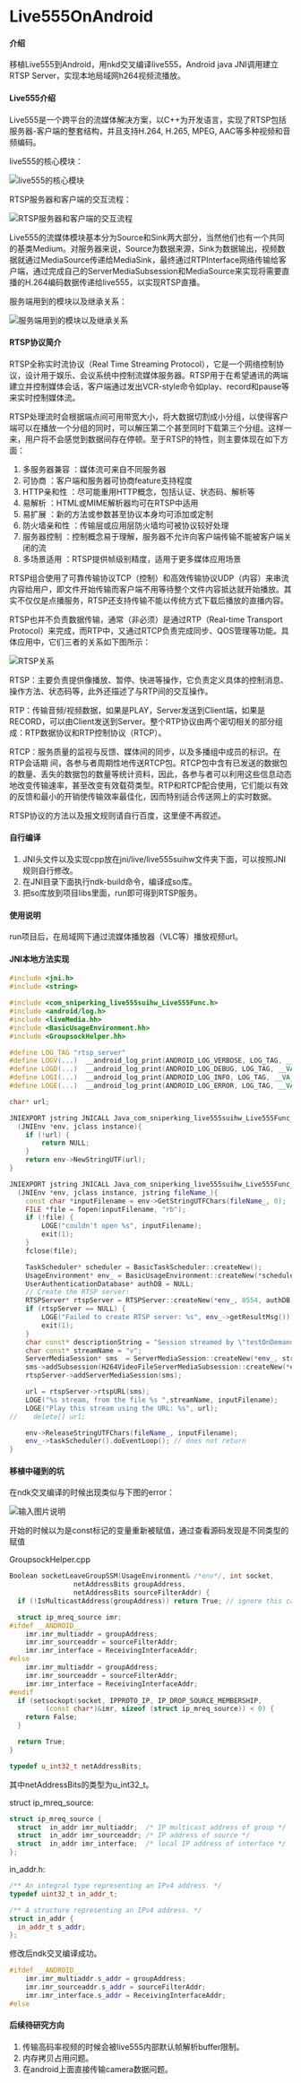 

# Live555OnAndroid

#### 介绍
移植Live555到Android，用nkd交叉编译live555，Android java JNI调用建立RTSP Server，实现本地局域网h264视频流播放。

#### Live555介绍
Live555是一个跨平台的流媒体解决方案，以C++为开发语言，实现了RTSP包括服务器-客户端的整套结构，并且支持H.264, H.265, MPEG, AAC等多种视频和音频编码。

live555的核心模块：

![live555的核心模块](https://images.gitee.com/uploads/images/2019/1208/213726_b7dacff1_2301131.jpeg "核心模块.jpg")

RTSP服务器和客户端的交互流程：

![RTSP服务器和客户端的交互流程](https://images.gitee.com/uploads/images/2019/1208/213758_67ab21a2_2301131.png "交互流程.png")

Live555的流媒体模块基本分为Source和Sink两大部分，当然他们也有一个共同的基类Medium。对服务器来说，Source为数据来源，Sink为数据输出，视频数据就通过MediaSource传递给MediaSink，最终通过RTPInterface网络传输给客户端，通过完成自己的ServerMediaSubsession和MediaSource来实现将需要直播的H.264编码数据传递给live555，以实现RTSP直播。

服务端用到的模块以及继承关系：

![服务端用到的模块以及继承关系](https://images.gitee.com/uploads/images/2019/1208/213829_0e17dc46_2301131.jpeg "处理流程.jpg")

#### RTSP协议简介

RTSP全称实时流协议（Real Time Streaming Protocol），它是一个网络控制协议，设计用于娱乐、会议系统中控制流媒体服务器。RTSP用于在希望通讯的两端建立并控制媒体会话，客户端通过发出VCR-style命令如play、record和pause等来实时控制媒体流。

RTSP处理流时会根据端点间可用带宽大小，将大数据切割成小分组，以使得客户端可以在播放一个分组的同时，可以解压第二个甚至同时下载第三个分组。这样一来，用户将不会感觉到数据间存在停顿。至于RTSP的特性，则主要体现在如下方面：

1. 多服务器兼容 ：媒体流可来自不同服务器
2. 可协商 ：客户端和服务器可协商feature支持程度
3. HTTP亲和性 ：尽可能重用HTTP概念，包括认证、状态码、解析等
4. 易解析 ：HTML或MIME解析器均可在RTSP中适用
5. 易扩展 ：新的方法或参数甚至协议本身均可添加或定制
6. 防火墙亲和性 ：传输层或应用层防火墙均可被协议较好处理
7. 服务器控制 ：控制概念易于理解，服务器不允许向客户端传输不能被客户端关闭的流
8. 多场景适用 ：RTSP提供帧级别精度，适用于更多媒体应用场景

RTSP组合使用了可靠传输协议TCP（控制）和高效传输协议UDP（内容）来串流内容给用户，即文件开始传输而客户端不用等待整个文件内容抵达就开始播放。其实不仅仅是点播服务，RTSP还支持传输不能以传统方式下载后播放的直播内容。

RTSP也并不负责数据传输，通常（非必须）是通过RTP（Real-time Transport Protocol）来完成，而RTP中，又通过RTCP负责完成同步、QOS管理等功能。具体应用中，它们三者的关系如下图所示：

![RTSP关系](https://images.gitee.com/uploads/images/2019/1208/214024_768b214f_2301131.png "RTSP关系.png")

RTSP：主要负责提供像播放、暂停、快进等操作，它负责定义具体的控制消息、操作方法、状态码等，此外还描述了与RTP间的交互操作。

RTP：传输音频/视频数据，如果是PLAY，Server发送到Client端，如果是RECORD，可以由Client发送到Server。整个RTP协议由两个密切相关的部分组成：RTP数据协议和RTP控制协议（RTCP）。

RTCP：服务质量的监视与反馈、媒体间的同步，以及多播组中成员的标识。在RTP会话期 间，各参与者周期性地传送RTCP包。RTCP包中含有已发送的数据包的数量、丢失的数据包的数量等统计资料，因此，各参与者可以利用这些信息动态地改变传输速率，甚至改变有效载荷类型。RTP和RTCP配合使用，它们能以有效的反馈和最小的开销使传输效率最佳化，因而特别适合传送网上的实时数据。

RTSP协议的方法以及报文规则请自行百度，这里便不再叙述。


#### 自行编译

1.  JNI头文件以及实现cpp放在jni/live/live555suihw文件夹下面，可以按照JNI规则自行修改。
2.  在JNI目录下面执行ndk-build命令，编译成so库。
3.  把so库放到项目libs里面，run即可得到RTSP服务。

#### 使用说明

run项目后，在局域网下通过流媒体播放器（VLC等）播放视频url。

#### JNI本地方法实现

```cpp
#include <jni.h>
#include <string>

#include <com_sniperking_live555suihw_Live555Func.h>
#include <android/log.h>
#include <liveMedia.hh>
#include <BasicUsageEnvironment.hh>
#include <GroupsockHelper.hh>

#define LOG_TAG "rtsp_server"
#define LOGV(...)  __android_log_print(ANDROID_LOG_VERBOSE, LOG_TAG, __VA_ARGS__)
#define LOGD(...)  __android_log_print(ANDROID_LOG_DEBUG, LOG_TAG, __VA_ARGS__)
#define LOGI(...)  __android_log_print(ANDROID_LOG_INFO, LOG_TAG, __VA_ARGS__)
#define LOGE(...)  __android_log_print(ANDROID_LOG_ERROR, LOG_TAG, __VA_ARGS__)

char* url;

JNIEXPORT jstring JNICALL Java_com_sniperking_live555suihw_Live555Func_getUrl
  (JNIEnv *env, jclass instance){
    if (!url) {
        return NULL;
    }
    return env->NewStringUTF(url);
}

JNIEXPORT jstring JNICALL Java_com_sniperking_live555suihw_Live555Func_start
  (JNIEnv *env, jclass instance, jstring fileName_){
    const char *inputFilename = env->GetStringUTFChars(fileName_, 0);
    FILE *file = fopen(inputFilename, "rb");
    if (!file) {
        LOGE("couldn't open %s", inputFilename);
        exit(1);
    }
    fclose(file);

    TaskScheduler* scheduler = BasicTaskScheduler::createNew();
    UsageEnvironment* env_ = BasicUsageEnvironment::createNew(*scheduler);
    UserAuthenticationDatabase* authDB = NULL;
    // Create the RTSP server:
    RTSPServer* rtspServer = RTSPServer::createNew(*env_, 8554, authDB);
    if (rtspServer == NULL) {
        LOGE("Failed to create RTSP server: %s", env_->getResultMsg());
        exit(1);
    }
    char const* descriptionString = "Session streamed by \"testOnDemandRTSPServer\"";
    char const* streamName = "v";
    ServerMediaSession* sms  = ServerMediaSession::createNew(*env_, streamName, streamName, descriptionString);
    sms->addSubsession(H264VideoFileServerMediaSubsession::createNew(*env_, inputFilename, True));
    rtspServer->addServerMediaSession(sms);

    url = rtspServer->rtspURL(sms);
    LOGE("%s stream, from the file %s ",streamName, inputFilename);
    LOGE("Play this stream using the URL: %s", url);
//    delete[] url;

    env->ReleaseStringUTFChars(fileName_, inputFilename);
    env_->taskScheduler().doEventLoop(); // does not return
}
```



#### 移植中碰到的坑

在ndk交叉编译的时候出现类似与下图的error：

![输入图片说明](https://images.gitee.com/uploads/images/2019/1208/214103_bd1dc884_2301131.png "keng.png")

开始的时候以为是const标记的变量重新被赋值，通过查看源码发现是不同类型的赋值

GroupsockHelper.cpp

```cpp
Boolean socketLeaveGroupSSM(UsageEnvironment& /*env*/, int socket,
			    netAddressBits groupAddress,
			    netAddressBits sourceFilterAddr) {
  if (!IsMulticastAddress(groupAddress)) return True; // ignore this case

  struct ip_mreq_source imr;
#ifdef __ANDROID__
    imr.imr_multiaddr = groupAddress;
    imr.imr_sourceaddr = sourceFilterAddr;
    imr.imr_interface = ReceivingInterfaceAddr;
#else
    imr.imr_multiaddr = groupAddress;
    imr.imr_sourceaddr = sourceFilterAddr;
    imr.imr_interface = ReceivingInterfaceAddr;
#endif
  if (setsockopt(socket, IPPROTO_IP, IP_DROP_SOURCE_MEMBERSHIP,
		 (const char*)&imr, sizeof (struct ip_mreq_source)) < 0) {
    return False;
  }

  return True;
}
```

```cpp
typedef u_int32_t netAddressBits;
```

其中netAddressBits的类型为u_int32_t。

struct ip_mreq_source:

```cpp
struct ip_mreq_source {
  struct  in_addr imr_multiaddr;  /* IP multicast address of group */
  struct  in_addr imr_sourceaddr; /* IP address of source */
  struct  in_addr imr_interface;  /* local IP address of interface */
};
```

in_addr.h:

```cpp
/** An integral type representing an IPv4 address. */
typedef uint32_t in_addr_t;

/** A structure representing an IPv4 address. */
struct in_addr {
  in_addr_t s_addr;
};
```

修改后ndk交叉编译成功。

```cpp
#ifdef __ANDROID__
    imr.imr_multiaddr.s_addr = groupAddress;
    imr.imr_sourceaddr.s_addr = sourceFilterAddr;
    imr.imr_interface.s_addr = ReceivingInterfaceAddr;
#else
```



#### 后续待研究方向

1. 传输高码率视频的时候会被live555内部默认帧解析buffer限制。
2. 内存拷贝占用问题。
3. 在android上面直接传输camera数据问题。